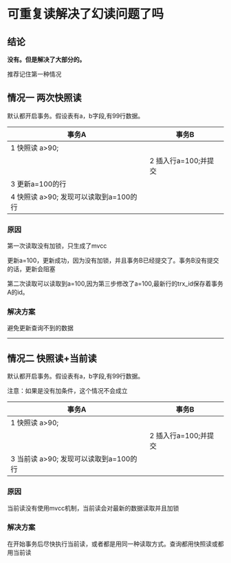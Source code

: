 # 可重复读解决了幻读问题了吗

## 结论

**没有。但是解决了大部分的。**

推荐记住第一种情况


## 情况一 两次快照读

默认都开启事务。假设表有a，b字段,有99行数据。

| 事务A | 事务B |
| ------------------ | ----- |
| 1 快照读 a>90; |  |
|                    | 2 插入行a=100;并提交 |
| 3 更新a=100的行 |       |
| 4 快照读 a>90; 发现可以读取到a=100的行 | |

### 原因

第一次读取没有加锁，只生成了mvcc

更新a=100，更新成功，因为没有加锁，并且事务B已经提交了。事务B没有提交的话，更新会阻塞

第二次读取可以读取到a=100,因为第三步修改了a=100,最新行的trx_id保存着事务A的id。

### 解决方案

避免更新查询不到的数据

-----

## 情况二 快照读+当前读

默认都开启事务。假设表有a，b字段,有99行数据。

注意：如果是没有加条件，这个情况不会成立

| 事务A                                  | 事务B                |
| -------------------------------------- | -------------------- |
| 1 快照读 a>90;                         |                      |
|                                        | 2 插入行a=100;并提交 |
| 3 当前读 a>90; 发现可以读取到a=100的行 |                      |

### 原因

当前读没有使用mvcc机制，当前读会对最新的数据读取并且加锁

### 解决方案

在开始事务后尽快执行当前读，或者都是用同一种读取方式。查询都用快照读或都用当前读
